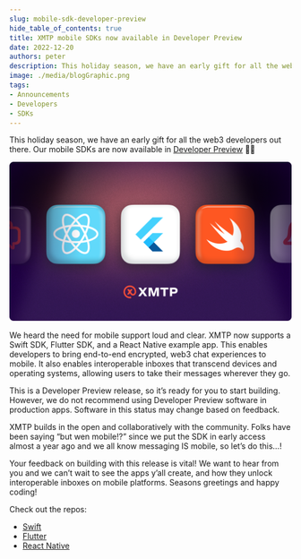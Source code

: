 ```yaml
---
slug: mobile-sdk-developer-preview
hide_table_of_contents: true
title: XMTP mobile SDKs now available in Developer Preview
date: 2022-12-20
authors: peter
description: This holiday season, we have an early gift for all the web3 developers out there.
image: ./media/blogGraphic.png
tags:
- Announcements
- Developers
- SDKs
---
```


This holiday season, we have an early gift for all the web3 developers out there. Our mobile SDKs are now available in [Developer Preview](/sdks-and-tools) 🧑‍💻

![](./media/blogGraphic.png)

<!--truncate-->

We heard the need for mobile support loud and clear. XMTP now supports a Swift SDK, Flutter SDK, and a React Native example app. This enables developers to bring end-to-end encrypted, web3 chat experiences to mobile. It also enables interoperable inboxes that transcend devices and operating systems, allowing users to take their messages wherever they go.

This is a Developer Preview release, so it’s ready for you to start building. However, we do not recommend using Developer Preview software in production apps. Software in this status may change based on feedback.

XMTP builds in the open and collaboratively with the community. Folks have been saying “but wen mobile!?” since we put the SDK in early access almost a year ago and we all know messaging IS mobile, so let’s do this…!

Your feedback on building with this release is vital! We want to hear from you and we can’t wait to see the apps y’all create, and how they unlock interoperable inboxes on mobile platforms. Seasons greetings and happy coding!

Check out the repos:

- [Swift](https://github.com/xmtp/xmtp-ios)
- [Flutter](https://github.com/xmtp/xmtp-flutter)
- [React Native](https://github.com/xmtp/example-chat-react-native)
